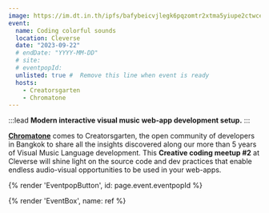 ```yaml
---
image: https://im.dt.in.th/ipfs/bafybeicvjlegk6pqzomtr2xtma5yiupe2ctwcej3uogozyjc7uvfw2fbay/Main_1200x1200.jpg
event:
  name: Coding colorful sounds
  location: Cleverse
  date: "2023-09-22"
  # endDate: "YYYY-MM-DD"
  # site:
  # eventpopId:
  unlisted: true #  Remove this line when event is ready
  hosts:
    - Creatorsgarten
    - Chromatone
---
```


:::lead
**Modern interactive visual music web-app development setup.**
:::

[**Chromatone**](https://chromatone.center/) comes to Creatorsgarten, the open community of developers in Bangkok to share all the insights discovered along our more than 5 years of Visual Music Language development. This **Creative coding meetup #2** at Cleverse will shine light on the source code and dev practices that enable endless audio-visual opportunities to be used in your web-apps.

{% render 'EventpopButton', id: page.event.eventpopId %}

{% render 'EventBox', name: ref %}